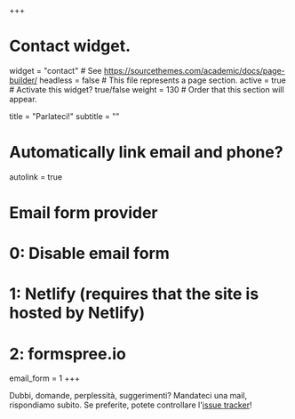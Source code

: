 +++
# Contact widget.
widget = "contact"  # See https://sourcethemes.com/academic/docs/page-builder/
headless = false  # This file represents a page section.
active = true  # Activate this widget? true/false
weight = 130  # Order that this section will appear.

title = "Parlateci!"
subtitle = ""

# Automatically link email and phone?
autolink = true

# Email form provider
#   0: Disable email form
#   1: Netlify (requires that the site is hosted by Netlify)
#   2: formspree.io
email_form = 1
+++

Dubbi, domande, perplessità, suggerimenti? Mandateci una mail, rispondiamo subito. Se preferite, potete controllare l'[issue tracker](https://github.com/apazaf/gbpn/issues)!
